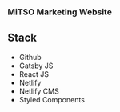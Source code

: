### MiTSO Marketing Website

## Stack
  - Github
  - Gatsby JS
  - React JS
  - Netlify
  - Netlify CMS
  - Styled Components
